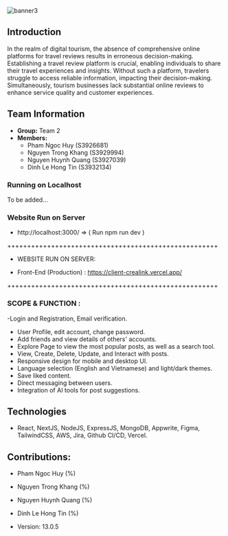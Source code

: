   ![banner3](https://github.com/CreaLink-SEPM/crealink/assets/102708893/ed15d9c7-ea19-4675-8f58-4bae6afe7ef5)
  
## Introduction

In the realm of digital tourism, the absence of comprehensive online platforms for travel reviews results in erroneous decision-making. Establishing a travel review platform is crucial, enabling individuals to share their travel experiences and insights. Without such a platform, travelers struggle to access reliable information, impacting their decision-making. Simultaneously, tourism businesses lack substantial online reviews to enhance service quality and customer experiences.

## Team Information

- **Group:** Team 2
- **Members:**
  - Pham Ngoc Huy (S3926681)
  - Nguyen Trong Khang (S3929994)
  - Nguyen Huynh Quang (S3927039)
  - Dinh Le Hong Tin (S3932134)

### Running on Localhost

To be added...

### Website Run on Server


  + http://localhost:3000/  => ( Run npm run dev )  


+++++++++++++++++++++++++++++++++++++++++++++++++++++

- WEBSITE RUN ON SERVER:

 + Front-End (Production) : https://client-crealink.vercel.app/



+++++++++++++++++++++++++++++++++++++++++++++++++++++

### SCOPE & FUNCTION :

-Login and Registration, Email verification.
- User Profile, edit account, change password.
- Add friends and view details of others' accounts.
- Explore Page to view the most popular posts, as well as a search tool.
- View, Create, Delete, Update, and Interact with posts.
- Responsive design for mobile and desktop UI.
- Language selection (English and Vietnamese) and light/dark themes.
- Save liked content.
- Direct messaging between users.
- Integration of AI tools for post suggestions.

## Technologies

- React, NextJS, NodeJS, ExpressJS, MongoDB, Appwrite, Figma, TailwindCSS, AWS, Jira, Github CI/CD, Vercel.

 
## Contributions: 

- Pham Ngoc Huy (%)
- Nguyen Trong Khang (%)
- Nguyen Huynh Quang (%)
- Dinh Le Hong Tin (%)


- Version: 13.0.5
